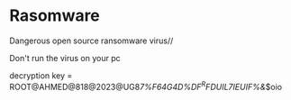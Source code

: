 # Rasomware
Dangerous open source ransomware virus//

Don't run the virus on your pc

decryption key = ROOT@AHMED@818@2023@UG8*7%F64G4D%$DF^RFDUIL7I%kilhjG&*%$EUIF%&*$oio
